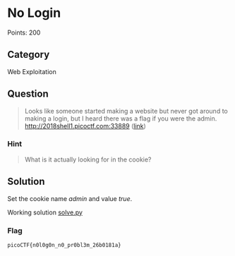 # No Login
Points: 200

## Category
Web Exploitation

## Question
>Looks like someone started making a website but never got around to making a login, but I heard there was a flag if you were the admin. http://2018shell1.picoctf.com:33889 ([link](http://2018shell1.picoctf.com:33889/)) 

### Hint
>What is it actually looking for in the cookie?

## Solution
Set the cookie name _admin_ and value _true_.

Working solution [solve.py](solution/solve.py)

### Flag
`picoCTF{n0l0g0n_n0_pr0bl3m_26b0181a}`
